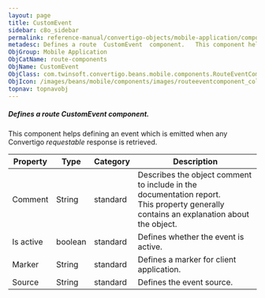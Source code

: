 ```yaml
---
layout: page
title: CustomEvent
sidebar: c8o_sidebar
permalink: reference-manual/convertigo-objects/mobile-application/components/route-components/customevent/
metadesc: Defines a route  CustomEvent  component.   This component helps defining an event which is emitted when any Convertigo  requestable  response is retri
ObjGroup: Mobile Application
ObjCatName: route-components
ObjName: CustomEvent
ObjClass: com.twinsoft.convertigo.beans.mobile.components.RouteEventComponent
ObjIcon: /images/beans/mobile/components/images/routeeventcomponent_color_32x32.png
topnav: topnavobj
---
```

##### Defines a route <i>CustomEvent</i> component. 

This component helps defining an event which is emitted when any Convertigo <i>requestable</i> response is retrieved.

Property | Type | Category | Description
--- | --- | --- | ---
Comment | String | standard | Describes the object comment to include in the documentation report.<br/>This property generally contains an explanation about the object.
Is active | boolean | standard | Defines whether the event is active.<br/>
Marker | String | standard | Defines a marker for client application.<br/>
Source | String | standard | Defines the event source.<br/>
